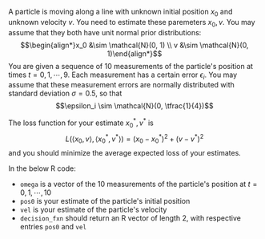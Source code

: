A particle is moving along a line with unknown initial position $x_0$ and unknown velocity $v$. You need to estimate these paremeters $x_0, v$. You may assume that they both have unit normal prior distributions: $$\begin{align*}x_0 &\sim \mathcal{N}(0, 1) \\ v &\sim \mathcal{N}(0, 1)\end{align*}$$ You are given a sequence of $10$ measurements of the particle's position at times $t=0,1,\cdots, 9$. Each measurement has a certain error $\epsilon_i$. You may assume that these measurement errors are normally distributed with standard deviation $\sigma = 0.5$, so that $$\epsilon_i \sim \mathcal{N}(0, \tfrac{1}{4})$$

The loss function for your estimate $x_0^\ast, v^\ast$ is $$L(\langle x_0, v\rangle, \langle x_0^\ast, v^\ast\rangle) = (x_0 - x_0^\ast)^2 + (v - v^\ast)^2$$ and you should minimize the average expected loss of your estimates.

In the below R code:

- `omega` is a vector of the $10$ measurements of the particle's position at $t=0,1,\cdots,10$
- `pos0` is your estimate of the particle's initial position
- `vel` is your estimate of the particle's velocity
- `decision_fxn` should return an R vector of length $2$, with respective entries `pos0` and `vel`
